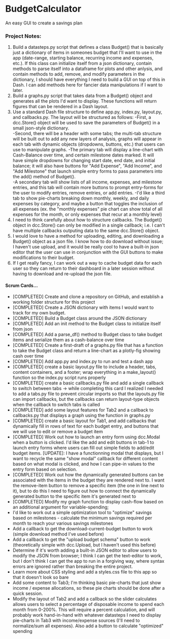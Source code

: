 # BudgetCalculator
An easy GUI to create a savings plan

### Project Notes:
1. Build a datasteps.py script that defines a class Budget() that is basically just a dictionary of items in someones budget that I'll want to use in the app (date-range, starting balance, recurring income and expenses, etc.).  If this class can initialize itself from a json dictionary, contain methods to parse itself into a dataframe for plots and other anlysis, and contain methods to add, remove, and modify parameters in the dictionary, I should have everything I need to build a GUI on top of this in Dash. I can add methods here for fancier data manipulations if I want to later.
2. Build a graphs.py script that takes data from a Budget() object and generates all the plots I'd want to display.  These functions will return figures that can be rendered in a Dash layout.
3. Use a standard Dash file structure to define app.py, index.py, layout.py, and callbacks.py.  The layout will be structured as follows: 
    -First, a dcc.Store() object will be used to save the parameters of Budget() in a small json-style dictionary.  
    -Second, there will be a header with some tabs; the multi-tab structure will be built out to add any new layers of analysis, graphs will appear in each tab with dynamic objects (dropdowns, buttons, etc.) that users can use to manipulate graphs. 
        -The primary tab will display a line-chart with Cash-Balance over time, and certain milestone dates marked.  It will have simple dropdowns for changing start date, end date, and initial balance; it will also have buttons for "Add Expense", "Add Income", and "Add Milestone" that launch simple entry forms to pass parameters into the add() method of Budget().   
        -A secondary tab will show lists of all income, expenses, and milestone entries, and this tab will contain more buttons to prompt entry-forms for the user to modify entries, remove entries, or add entries.
        -I'd like a third tab to show pie-charts breaking down monthly, weekly, and daily expenses by category, and maybe a button that toggles the inclusion of all expenses (ex. the "monthly expenses" pie chart can show total of all expenses for the month, or only expenses that recur at a monthly level)
4. I need to think carefully about how to structure callbacks. The Budget() object in dcc.Store() can only be modified in a single callback; i.e. I can't have multiple callbacks outputing data to the same dcc.Store() object.
5. I would love to have a method for uploading, editing, and downloading a Budget() object as a json file.  I know how to do download without issue; I haven't use upload, and it would be really cool to have a built-in json editor that the user can use in conjunction with the GUI buttons to make modifications to their budget.
6. If I get really fancy, I can work out a way to cache budget data for each user so they can return to their dashboard in a later session without having to download and re-upload the json file.


#### Scrum Cards...
- [COMPLETED] Create and clone a repository on GitHub, and establish a working folder structure for this project
- [COMPLETED] Create a JSON dictionary with items I would want to track for my own budget.
- [COMPLETED] Build a Budget class around the JSON dictionary
- [COMPLETED] Add an init method to the Budget class to initialize itself from json
- [COMPLETED] Add a parse_df() method to Budget class to take budget items and serialize them as a cash-balance over time
- [COMPLETED] Create a first-draft of a graphs.py file that has a function to take the Budget class and return a line-chart as a plotly-fig showing cash over time
- [COMPLETED] Add app.py and index.py to run and test a dash app
- [COMPLETED] create a basic layout.py file to include a header, tabs, content containers, and a footer; wrap everything in a make_layout() function so the index.py script runs properly
- [COMPLETED] create a basic callbacks.py file and add a single callback to switch between tabs -> while completing this card I realized I needed to add a tabs.py file to prevent circular imports so that the layouts.py file can import callbacks, but the callbacks can return layout-type objects when the callback to switch tabs is called
- [COMPLETED] add some layout features for Tab2 and a callback to callbacks.py that displays a graph using the function in graphs.py
- [COMPLETED] create a basic layout for Tab1, and add callbacks that dynamically fill in rows of text for each budget entry, and buttons that we will use to edit or remove a budget item
- [COMPLETED] Work out how to launch an entry form using dcc.Modal when a button is clicked. I'd like the add and edit buttons in tab-1 to launch entry forms where users can fill out simple fields to add/edit budget items. [UPDATE]: I have a functionning modal that displays, but I want to recycle the same "show modal" callback for different content based on what modal is clicked, and how I can pipe-in values to the entry form based on selection.
- [COMPLETED] Work out how the dynamically generated buttons can be associated with the items in the budget they are rendered next to.  I want the remove-item button to remove a specific item (the one in line next to it), but to do this I need to figure out how to connect the dynamically generated button to the specific item it's generated next to
- [COMPLETED] Modify my graph function to display cash-flow based on an additional argument for variable-spending;
- I'd like to work out a simple optimization tool to "optimize" savings based on milestones - calculate the minimum savings required per month to reach your various savings milestones
- Add a callback to get the download-current-budget button to work (simple download method I've used before)
- Add a callback to get the "upload budget schema" button to work (theoretically simple with dcc.Upload, but I haven't used this before)
- Determine if it's worth adding a built-in JSON editor to allow users to modify the JSON from browser; I think I can get the text-editor to work, but I don't think I can get the app to run in a forgiving way, where syntax errors are ignored rather than breaking the entire project.
- Learn more about CSS styling and add a styles.css file to this app so that it doesn't look so bare
- Add some content to Tab3; I'm thinking basic pie-charts that just show income / expense allocations, so these pie charts should be done after a quick session.
- Modify the layout of Tab2 and add a callback so the slider calculates allows users to select a percentage of disposable income to spend each month from 0-200%. This will require a percent calculation, and will probably work hand-in-hand with whatever datasteps I need to display pie-charts in Tab3 with income/expense sources (I'll need to normalize/sum all expenses). Also add a button to calculate "optimized" spending